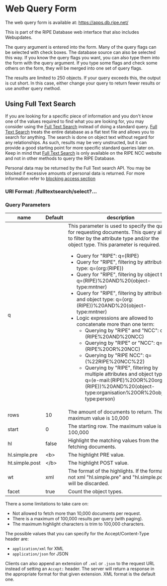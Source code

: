 # Web Query Form

The web query form is available at:
https://apps.db.ripe.net/

This is part of the RIPE Database web interface that also includes Webupdates.

The query argument is entered into the form. Many of the query flags can be selected with check boxes. The database source can also be selected this way. If you know the query flags you want, you can also type them into the form with the query argument. If you type some flags and check some others on the form, they will be merged into one set of query flags.

The results are limited to 250 objects. If your query exceeds this, the output is cut short. In this case, either change your query to return fewer results or use another query method.


## Using Full Text Search

If you are looking for a specific piece of information and you don't know one of the values required to find what you are looking for, you may consider using the [Full Text Search](https://apps.db.ripe.net/search/full-text.html) instead of doing a standard query. [Full Text Search](https://apps.db.ripe.net/search/full-text.html) treats the entire database as a flat text file and allows you to search for anything. The search is done on object text without regard for any relationships. As such, results may be very unstructed, but it can provide a good starting point for more specific standard queries later on. Keep in mind that [Full Text Search](https://apps.db.ripe.net/search/full-text.html) is only available on the RIPE NCC website and not in other methods to query the RIPE Database.

Personal data may be returned by the Full Text search API. You may be blocked if excessive amounts of personal data is returned. For more information refer to [blocking access section](../12.Access-to-Personal-Data/README.md#blocking-access-to-the-ripe-database)

### URI Format: /fulltextsearch/select?...

### Query Parameters
|name|Default|description|
|----|----|-----------|
|q||This parameter is used to specify the query for requesting documents. This query allows to filter by the attribute type and/or the object type. This parameter is required. <ul><li>Query for "RIPE": q=(RIPE)</li><li>Query for "RIPE", filtering by attribute type: q=(org:(RIPE))</li><li>Query for "RIPE", filtering by object type: q=(RIPE)%20AND%20(object-type:mntner)</li><li>Query for "RIPE", filtering by attribute and object type: q=(org:(RIPE))%20AND%20(object-type:mntner)</li><li>Logic expressions are allowed to concatenate more than one term:<ul><li>Querying by "RIPE" and "NCC": q=(RIPE%20AND%20NCC)</li><li>Querying by "RIPE" or "NCC": q=(RIPE%20OR%20NCC)</li><li>Querying by "RIPE NCC": q=(%22RIPE%20NCC%22)</li><li>Querying by "RIPE", filtering by multiple attributes and object types: q=(e-mail:(RIPE)%20OR%20org:(RIPE))%20AND%20(object-type:organisation%20OR%20object-type:person)</li></ul></li></ul>|
|rows|10|The amount of documents to return. The maximum value is 10,000|
|start|0|The starting row. The maximum value is 100,000|
|hl|false|Highlight the matching values from the fetching documents. |
|hl.simple.pre|&lt;b&gt;|The highlight PRE value. |
|ht.simple.post|&lt;/b&gt;|The highlight POST value. |
|wt|xml|The format of the highlights. If the format is not xml "hl.simple.pre" and "hl.simple.post" will be discarded. |
|facet|true|Count the object types.|


There a some limitations to take care on:

* Not allowed to fetch more than 10,000 documents per request.
* There is a maximum of 100,000 results per query (with paging).
* The maximum highlight characters is trim to 100,000 characters.

The possible values that you can specify for the Accept/Content-Type header are:

* `application/xml` for XML
* `application/json` for JSON

Clients can also append an extension of `.xml` or `.json` to the request URL instead of setting an `Accept:` header. The server will return a response in the appropriate format for that given extension. XML format is the default one.